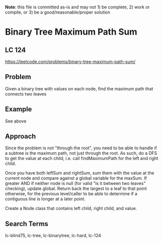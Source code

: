 **Note**: this file is committed as-is and may not 1) be complete, 2) work or compile, or 3) be a good/reasonable/proper solution

# Binary Tree Maximum Path Sum
## LC 124
https://leetcode.com/problems/binary-tree-maximum-path-sum/

## Problem
Given a binary tree with values on each node, find the maximum path that connects two leaves

## Example
See above

## Approach
Since the problem is not "through the root", you need to be able to handle if a subtree is the maximum path, not just
through the root. As such, do a DFS to get the value at each child, i.e. call findMaximumPath for the left and right
child.

Once you have both leftSum and rightSum, sum them with the value at the current node and compare against a global variable for the maxSum. If greater AND if neither node is null (for valid "is it between two leaves" checking), update global. Return back the largest to a leaf to that point otherwise, for the previous level/caller to be able to determine if a contiguous line is longer at a later point.

Create a Node class that contains left child, right child, and value.

## Search Terms
lc-blind75, lc-tree, lc-binarytree, lc-hard, lc-124 
